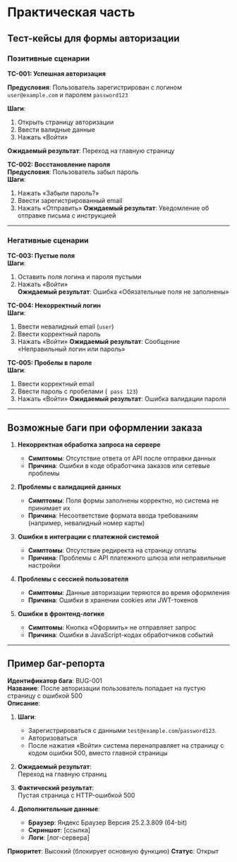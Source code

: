 # Практическая часть

## Тест-кейсы для формы авторизации

### **Позитивные сценарии**

**TC-001: Успешная авторизация**  

**Предусловия**: Пользователь зарегистрирован с логином `user@example.com` и паролем `password123`

**Шаги**:  
1. Открыть страницу авторизации 
2. Ввести валидные данные
3. Нажать «Войти»  

**Ожидаемый результат**: Переход на главную страницу

**TC-002: Восстановление пароля**  
**Предусловия**: Пользователь забыл пароль  
**Шаги**:  
1. Нажать «Забыли пароль?»
2. Ввести зарегистрированный email 
3. Нажать «Отправить» 
**Ожидаемый результат**: Уведомление об отправке письма с инструкцией

---

### **Негативные сценарии**
**TC-003: Пустые поля**  
**Шаги**:  
1. Оставить поля логина и пароля пустыми  
2. Нажать «Войти»  
**Ожидаемый результат**: Ошибка «Обязательные поля не заполнены» 

**TC-004: Некорректный логин**  
**Шаги**:  
1. Ввести невалидный email (`user`)  
2. Ввести корректный пароль  
3. Нажать «Войти» 
**Ожидаемый результат**: Сообщение «Неправильный логин или пароль»

**TC-005: Пробелы в пароле**  
**Шаги**:  
1. Ввести корректный email  
2. Ввести пароль с пробелами (` pass 123`) 
3. Нажать «Войти» 
**Ожидаемый результат**: Ошибка валидации пароля  

---

## Возможные баги при оформлении заказа

1. **Некорректная обработка запроса на сервере**  
   - **Симптомы**: Отсутствие ответа от API после отправки данных 
   - **Причина**: Ошибки в коде обработчика заказов или сетевые проблемы

2. **Проблемы с валидацией данных**  
   - **Симптомы**: Поля формы заполнены корректно, но система не принимает их  
   - **Причина**: Несоответствие формата ввода требованиям (например, невалидный номер карты)

3. **Ошибки в интеграции с платежной системой**  
   - **Симптомы**: Отсутствие редиректа на страницу оплаты
   - **Причина**: Проблемы с API платежного шлюза или неправильные настройки

4. **Проблемы с сессией пользователя**  
   - **Симптомы**: Данные авторизации теряются во время оформления
   - **Причина**: Ошибки в хранении cookies или JWT-токенов

5. **Ошибки в фронтенд-логике**  
   - **Симптомы**: Кнопка «Оформить» не отправляет запрос
   - **Причина**: Ошибки в JavaScript-кодах обработчиков событий

---

## Пример баг-репорта

**Идентификатор бага**: BUG-001  
**Название**: После авторизации пользователь попадает на пустую страницу с ошибкой 500  
**Описание**:  
1. **Шаги**:  
   - Зарегистрироваться с данными `test@example.com`/`password123`.  
   - Авторизоваться  
   - После нажатия «Войти» система перенаправляет на страницу с кодом ошибки 500, вместо главной страницы

2. **Ожидаемый результат**:  
   Переход на главную страниц

3. **Фактический результат**:  
   Пустая страница с HTTP-ошибкой 500

4. **Дополнительные данные**:  
   - **Браузер**: Яндекс Браузер Версия 25.2.3.809 (64-bit)  
   - **Скриншот**: [ссылка]
   - **Логи**: [лог-сервера] 

**Приоритет**: Высокий (блокирует основную функцию)
**Статус**: Открыт 
